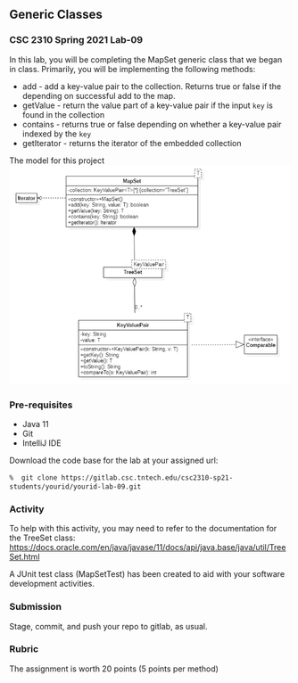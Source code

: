 ## Generic Classes
### CSC 2310 Spring 2021 Lab-09
In this lab, you will be completing the MapSet generic
class that we began in class.
Primarily, you will be implementing the following methods:

* add - add a key-value pair to the collection. Returns true or false if the 
depending on successful add to the map.
* getValue - return the value part of a key-value pair if the input
`key` is found in the collection
* contains - returns true or false depending on whether a key-value
pair indexed by the `key` 
* getIterator - returns the iterator of the embedded collection

The model for this project 
![mapset](docs/UMLDiagram.png)

### Pre-requisites

* Java 11
* Git
* IntelliJ IDE

Download the code base for the lab at your assigned url:
```text
%  git clone https://gitlab.csc.tntech.edu/csc2310-sp21-students/yourid/yourid-lab-09.git
```

### Activity
To help with this activity, you may need to refer to the documentation
for the TreeSet<T> class: https://docs.oracle.com/en/java/javase/11/docs/api/java.base/java/util/TreeSet.html

A JUnit test class (MapSetTest) has been created to aid with your software
development activities.

### Submission
Stage, commit, and push your repo to gitlab, as usual.

### Rubric
The assignment is worth 20 points (5 points per method)